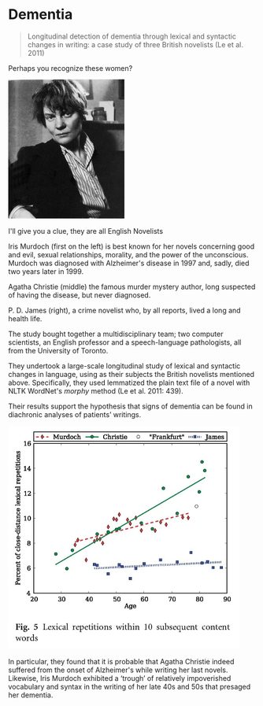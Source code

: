 # Dementia

> Longitudinal detection of dementia through lexical and syntactic changes in writing: a case study of three British novelists \(Le et al. 2011\)

Perhaps you recognize these women?

![](images/murdoch.jpg)

I'll give you a clue, they are all English Novelists

Iris Murdoch \(first on the left\) is best known for her novels concerning good and evil, sexual relationships, morality, and the power of the unconscious. Murdoch was diagnosed with Alzheimer's disease in 1997 and, sadly, died two years later in 1999.

Agatha Christie \(middle\) the famous murder mystery author, long suspected of having the disease, but never diagnosed.

P. D. James \(right\), a crime novelist who, by all reports, lived a long and health life.

The study bought together a multidisciplinary team; two computer scientists, an English professor and a speech-language pathologists, all from the University of Toronto.

They undertook a large-scale longitudinal study of lexical and syntactic changes in language, using as their subjects the British novelists mentioned above. Specifically, they used lemmatized the plain text file of a novel with NLTK WordNet's _morphy_ method \(Le et al. 2011: 439\).

Their results support the hypothesis that signs of dementia can be found in diachronic analyses of patients’ writings.

![](images/lex_rep_small_hd.jpg)

In particular, they found that it is probable that Agatha Christie indeed suffered from the onset of Alzheimer's while writing her last novels. Likewise, Iris Murdoch exhibited a ‘trough’ of relatively impoverished vocabulary and syntax in the writing of her late 40s and 50s that presaged her dementia.

